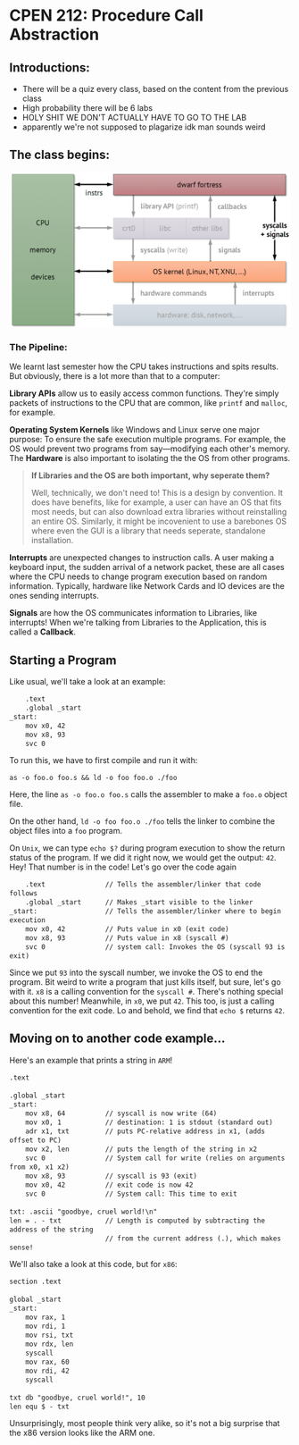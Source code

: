 # CPEN 212: Procedure Call Abstraction

## Introductions:
- There will be a quiz every class, based on the content from the previous class
- High probability there will be 6 labs
- HOLY SHIT WE DON'T ACTUALLY HAVE TO GO TO THE LAB
- apparently we're not supposed to plagarize idk man sounds weird

## The class begins:

![Alt text](images\image.png)

### The Pipeline:
We learnt last semester how the CPU takes instructions and spits results. But obviously, there is a lot more than that to a computer:

**Library APIs** allow us to easily access common functions. They're simply packets of instructions to the CPU that are common, like `printf` and `malloc`, for example.

**Operating System Kernels** like Windows and Linux serve one major purpose: To ensure the safe execution multiple programs. For example, the OS would prevent two programs from say—modifying each other's memory. The **Hardware** is also important to isolating the the OS from other programs.

> **If Libraries and the OS are both important, why seperate them?**
> 
> Well, technically, we don't need to! This is a design by convention. 
> It does have benefits, like for example, a user can have an OS that fits most needs, but can also download extra libraries without reinstalling an entire OS.
> Similarly, it might be incovenient to use a barebones OS where even the GUI is a library that needs seperate, standalone installation.

**Interrupts** are unexpected changes to instruction calls. A user making a keyboard input, the sudden arrival of a network packet, these are all cases where the CPU needs to change program execution based on random information. Typically, hardware like Network Cards and IO devices are the ones sending interrupts.

**Signals** are how the OS communicates information to Libraries, like interrupts! When we're talking from Libraries to the Application, this is called a **Callback**.

## Starting a Program

Like usual, we'll take a look at an example:

``` ARM
    .text
    .global _start
_start:
    mov x0, 42
    mov x8, 93
    svc 0
```

To run this, we have to first compile and run it with:
```
as -o foo.o foo.s && ld -o foo foo.o ./foo
```

Here, the line `as -o foo.o foo.s` calls the assembler to make a `foo.o` object file.

On the other hand, `ld -o foo foo.o ./foo` tells the linker to combine the object files into a `foo` program.

On `Unix`, we can type `echo $?` during program execution to show the return status of the program. If we did it right now, we would get the output: `42`. Hey! That number is in the code! Let's go over the code again

``` ARM
    .text               // Tells the assembler/linker that code follows
    .global _start      // Makes _start visible to the linker
_start:                 // Tells the assembler/linker where to begin execution
    mov x0, 42          // Puts value in x0 (exit code)
    mov x8, 93          // Puts value in x8 (syscall #)
    svc 0               // system call: Invokes the OS (syscall 93 is exit)
```

Since we put `93` into the syscall number, we invoke the OS to end the program. Bit weird to write a program that just kills itself, but sure, let's go with it. `x8` is a calling convention for the `syscall #`. There's nothing special about this number! Meanwhile, in `x0`, we put `42`. This too, is just a calling convention for the exit code. Lo and behold, we find that `echo $` returns `42`.

## Moving on to another code example...

Here's an example that prints a string in `ARM`!

``` ARM
.text

.global _start
_start:
    mov x8, 64          // syscall is now write (64)
    mov x0, 1           // destination: 1 is stdout (standard out)
    adr x1, txt         // puts PC-relative address in x1, (adds offset to PC)
    mov x2, len         // puts the length of the string in x2
    svc 0               // System call for write (relies on arguments from x0, x1 x2)
    mov x8, 93          // syscall is 93 (exit)
    mov x0, 42          // exit code is now 42
    svc 0               // System call: This time to exit

txt: .ascii "goodbye, cruel world!\n"
len = . - txt           // Length is computed by subtracting the address of the string
                        // from the current address (.), which makes sense!
```

We'll also take a look at this code, but for `x86`:

``` ARM
section .text

global _start
_start:
    mov rax, 1
    mov rdi, 1
    mov rsi, txt
    mov rdx, len
    syscall
    mov rax, 60
    mov rdi, 42
    syscall

txt db "goodbye, cruel world!", 10
len equ $ - txt
```

Unsurprisingly, most people think very alike, so it's not a big surprise that the x86 version looks like the ARM one.